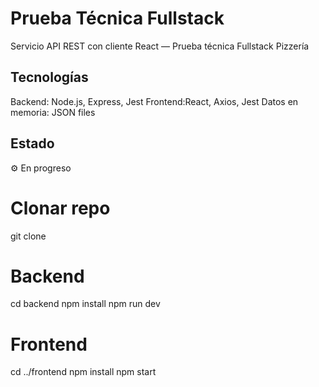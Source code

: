 # Prueba Técnica Fullstack

Servicio API REST con cliente React — Prueba técnica Fullstack Pizzería

## Tecnologías

Backend: Node.js, Express, Jest
Frontend:React, Axios, Jest
Datos en memoria: JSON files

## Estado

⚙️ En progreso

# Clonar repo
git clone <URL>

# Backend
cd backend
npm install
npm run dev


# Frontend
cd ../frontend
npm install
npm start
